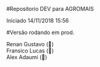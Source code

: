 #Repositorio DEV para AGROMAIS  

Iniciado 14/11/2018 15:56

#Versão rodando em prod.


Renan Gustavo (:wrench:)  
Fransico Lucas (:wrench:)  
Alex Adaumi (:art:)

